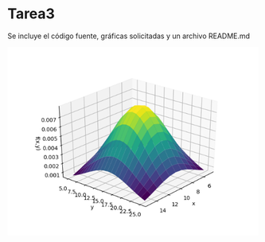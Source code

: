 # Tarea3
Se incluye el código fuente, gráficas solicitadas y un archivo README.md

![Función de densidada de probabilidd conjunta de X y Y.](https://github.com/Jhonny1696/Tarea3/blob/master/f(x%2Cy).png)
